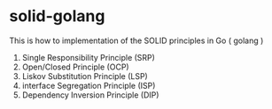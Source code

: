 # solid-golang

This is how to implementation of the SOLID principles in Go ( golang )

1. Single Responsibility Principle (SRP)
2. Open/Closed Principle (OCP)
3. Liskov Substitution Principle (LSP)
4. interface Segregation Principle (ISP)
5. Dependency Inversion Principle (DIP)
